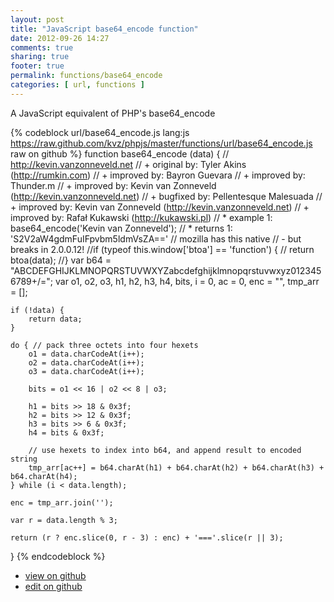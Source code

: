```yaml
---
layout: post
title: "JavaScript base64_encode function"
date: 2012-09-26 14:27
comments: true
sharing: true
footer: true
permalink: functions/base64_encode
categories: [ url, functions ]
---
```

A JavaScript equivalent of PHP's base64_encode
<!-- more -->
{% codeblock url/base64_encode.js lang:js https://raw.github.com/kvz/phpjs/master/functions/url/base64_encode.js raw on github %}
function base64_encode (data) {
    // http://kevin.vanzonneveld.net
    // +   original by: Tyler Akins (http://rumkin.com)
    // +   improved by: Bayron Guevara
    // +   improved by: Thunder.m
    // +   improved by: Kevin van Zonneveld (http://kevin.vanzonneveld.net)
    // +   bugfixed by: Pellentesque Malesuada
    // +   improved by: Kevin van Zonneveld (http://kevin.vanzonneveld.net)
    // +   improved by: Rafał Kukawski (http://kukawski.pl)
    // *     example 1: base64_encode('Kevin van Zonneveld');
    // *     returns 1: 'S2V2aW4gdmFuIFpvbm5ldmVsZA=='
    // mozilla has this native
    // - but breaks in 2.0.0.12!
    //if (typeof this.window['btoa'] == 'function') {
    //    return btoa(data);
    //}
    var b64 = "ABCDEFGHIJKLMNOPQRSTUVWXYZabcdefghijklmnopqrstuvwxyz0123456789+/=";
    var o1, o2, o3, h1, h2, h3, h4, bits, i = 0,
        ac = 0,
        enc = "",
        tmp_arr = [];

    if (!data) {
        return data;
    }

    do { // pack three octets into four hexets
        o1 = data.charCodeAt(i++);
        o2 = data.charCodeAt(i++);
        o3 = data.charCodeAt(i++);

        bits = o1 << 16 | o2 << 8 | o3;

        h1 = bits >> 18 & 0x3f;
        h2 = bits >> 12 & 0x3f;
        h3 = bits >> 6 & 0x3f;
        h4 = bits & 0x3f;

        // use hexets to index into b64, and append result to encoded string
        tmp_arr[ac++] = b64.charAt(h1) + b64.charAt(h2) + b64.charAt(h3) + b64.charAt(h4);
    } while (i < data.length);

    enc = tmp_arr.join('');
    
    var r = data.length % 3;
    
    return (r ? enc.slice(0, r - 3) : enc) + '==='.slice(r || 3);

}
{% endcodeblock %}
<ul>
 <li><a href="https://github.com/kvz/phpjs/blob/master/functions/url/base64_encode.js">view on github</a></li>
 <li><a href="https://github.com/kvz/phpjs/edit/master/functions/url/base64_encode.js">edit on github</a></li>
</ul>
